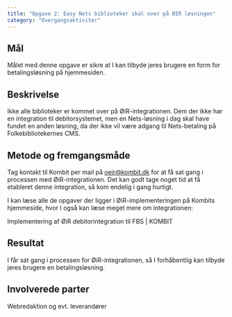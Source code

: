 ```yaml
---
title: "Opgave 2: Easy Nets biblioteker skal over på ØIR løsningen"
category: "Overgangsaktiviter"
---
```


## Mål ##
Målet med denne opgave er sikre at I kan tilbyde jeres brugere en form for betalingsløsning på hjemmesiden.

## Beskrivelse ##
Ikke alle biblioteker er kommet over på ØiR-integrationen. Dem der ikke har en integration til debitorsystemet, men en Nets-løsning i dag skal have fundet en anden løsning, da der ikke vil være adgang til Nets-betaling på Folkebibliotekernes CMS.  

## Metode og fremgangsmåde ##
Tag kontakt til Kombit per mail på oeir@kombit.dk for at få sat gang i processen med ØiR-integrationen. Det kan godt tage noget tid at få etableret denne integration, så kom endelig i gang hurtigt. 

I kan læse alle de opgaver der ligger i ØiR-implementeringen på Kombits hjemmeside, hvor I også kan læse meget mere om integrationen: 

Implementering af ØiR debitorintegration til FBS | KOMBIT 

## Resultat ##
I får sat gang i processen for ØiR-integrationen, så I forhåbentlig kan tilbyde jeres brugere en betalingsløsning. 

## Involverede parter ##
Webredaktion og evt. leverandører 
